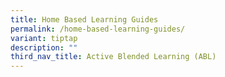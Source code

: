 ```yaml
---
title: Home Based Learning Guides
permalink: /home-based-learning-guides/
variant: tiptap
description: ""
third_nav_title: Active Blended Learning (ABL)
---
```

